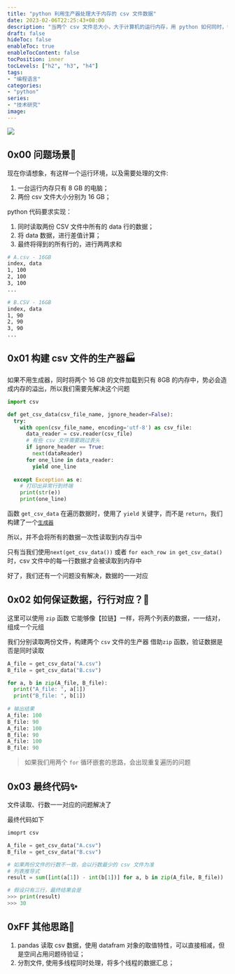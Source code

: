 ```yaml
---
title: "python 利用生产器处理大于内存的 csv 文件数据"
date: 2023-02-06T22:25:43+08:00
description: "当两个 csv 文件总大小，大于计算机的运行内存，用 python 如何同时，循环读取两个 csv 文件中的一行数据？"
draft: false
hideToc: false
enableToc: true
enableTocContent: false
tocPosition: inner
tocLevels: ["h2", "h3", "h4"]
tags:
- "编程语言"
categories:
- "python"
series:
- "技术研究"
image:
---
```


![](https://s2.loli.net/2023/02/06/gxQw1s8jSCEK9iP.png)

## 0x00 问题场景📃

现在你请想象，有这样一个运行环境，以及需要处理的文件:
1. 一台运行内存只有 8 GB 的电脑；
2. 两份 csv 文件大小分别为 16 GB；

python 代码要求实现：
1. 同时读取两份 CSV 文件中所有的 data 行的数据；
2. 将 data 数据，进行差值计算；
3. 最终将得到的所有行的，进行两两求和

```bash
# A.csv - 16GB
index, data
1, 100
2, 100
3, 100
...

# B.CSV - 16GB
index, data
1, 90
2, 90
3, 90
...
```

## 0x01 构建 csv 文件的生产器🏭

如果不用生成器，同时将两个 16 GB 的文件加载到只有 8GB 的内存中，势必会造成内存的溢出，所以我们需要先解决这个问题

```python
import csv

def get_csv_data(csv_file_name, jgnore_header=False):
  try:
    with open(csv_file_name, encoding='utf-8') as csv_file:
      data_reader = csv.reader(csv_file)
      # 有些 csv 文件需要跳过表头
      if ignore_header == True:
        next(dataReader)
      for one_line in data_reader:
        yield one_line
        
  except Exception as e:
    # 打印出异常行到终端
    print(str(e))
    print(one_line)
```

函数 `get_csv_data` 在遍历数据时，使用了 `yield` 关键字，而不是 `return`，我们构建了一个[`生成器`](https://www.liaoxuefeng.com/wiki/1016959663602400/1017318207388128)

所以，并不会将所有的数据一次性读取到内存当中

只有当我们使用`next(get_csv_data())` 或者 `for each_row in get_csv_data()` 时，csv 文件中的每一行数据才会被读取到内存中

好了，我们还有一个问题没有解决，数据的一一对应

## 0x02 如何保证数据，行行对应？🤔

这里可以使用 `zip` 函数
它能够像【拉链】一样，将两个列表的数据，一一结对，组成一个元组

我们分别读取两份文件，构建两个 `csv` 文件的生产器
借助`zip` 函数，验证数据是否是同时读取

```python
A_file = get_csv_data("A.csv")
B_file = get_csv_data("B.csv")

for a, b in zip(A_file, B_file):
  print("A_file: ", a[1])
  print("B_file: ", b[1])
  
# 输出结果
A_file: 100
B_file: 90
A_file: 100
B_file: 90
A_file: 100
B_file: 90
```

> 如果我们用两个 `for` 循环嵌套的思路，会出现重复遍历的问题


## 0x03 最终代码✨

文件读取、行数一一对应的问题解决了

最终代码如下

```python
imoprt csv

A_file = get_csv_data("A.csv")
B_file = get_csv_data("B.csv")

# 如果两份文件的行数不一致，会以行数最少的 csv 文件为准
# 列表推导式
result = sum([int(a[1]) - int(b[1])] for a, b in zip(A_file, B_file))

# 假设只有三行，最终结果会是
>>> print(result)
>>> 30
```

## 0xFF 其他思路💭

1. pandas 读取 csv 数据，使用 datafram 对象的取值特性，可以直接相减，但是空间占用问题待验证；
2. 分割文件, 使用多线程同时处理，将多个线程的数据汇总；
